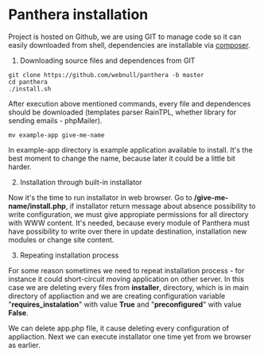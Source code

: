 Panthera installation
=====================

Project is hosted on Github, we are using GIT to manage code so it can easily downloaded from shell, dependencies are installable via [composer](http://getcomposer.org/).

1. Downloading source files and dependences from GIT
  
  ```
  git clone https://github.com/webnull/panthera -b master
  cd panthera
  ./install.sh
  ```

  After execution above mentioned commands, every file and dependences should be downloaded (templates parser RainTPL, whether library for sending emails - phpMailer).

  ```
  mv example-app give-me-name
  ```

  In example-app directory is example application available to install. It's the best moment to change the name, because later it could be a little bit harder.


2. Installation through built-in installator

  Now it's the time to run installator in web browser. Go to __**/give-me-name/install.php**__, if installator return message about absence possibility to write configuration, we must give appropiate permissions for all directory with WWW content. It's needed, because every module of Panthera must have possibility to write over there in update destination, installation new modules or change site content.


3. Repeating installation process

  For some reason sometimes we need to repeat installation process - for instance it could short-circuit moving application on other server.
  In this case we are deleting every files from **installer**, directory, which is in main directory of appliaction and we are creating configuration variable "**__requires_instalation__**" with value **True** and "**__preconfigured__**" with value **False**.
  
  We can delete app.php file, it cause deleting every configuration of appliaction.
  Next we can execute installator one time yet from we browser as earlier.
